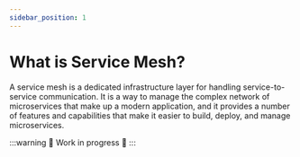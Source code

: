 ```yaml
---
sidebar_position: 1
---
```


# What is Service Mesh?

A service mesh is a dedicated infrastructure layer for handling service-to-service communication. It is a way to manage the complex network of microservices that make up a modern application, and it provides a number of features and capabilities that make it easier to build, deploy, and manage microservices.

:::warning
🚧 Work in progress 🚧
:::